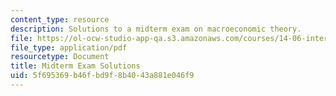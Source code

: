 ```yaml
---
content_type: resource
description: Solutions to a midterm exam on macroeconomic theory.
file: https://ol-ocw-studio-app-qa.s3.amazonaws.com/courses/14-06-intermediate-macroeconomic-theory-spring-2003/5f695369b46fbd9f8b4043a881e046f9_midterm_solutions.pdf
file_type: application/pdf
resourcetype: Document
title: Midterm Exam Solutions
uid: 5f695369-b46f-bd9f-8b40-43a881e046f9
---
```

